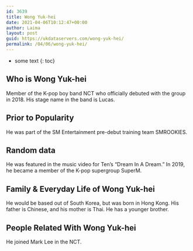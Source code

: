 ```yaml
---
id: 3639
title: Wong Yuk-hei
date: 2021-04-06T10:12:47+00:00
author: Laima
layout: post
guid: https://ukdataservers.com/wong-yuk-hei/
permalink: /04/06/wong-yuk-hei/
---
```


* some text
{: toc}


## Who is Wong Yuk-hei
                  
                  
                  
Member of the K-pop boy band NCT who officially debuted with the group in 2018. His stage name in the band is Lucas.
                  
              
            
              
            
                
                
                
## Prior to Popularity
                  
                  
                  
He was part of the SM Entertainment pre-debut training team SMROOKIES.
                  
              
            
              
            
                
                
                
## Random data
                  
                  
                  
He was featured in the music video for Ten&#8217;s &#8220;Dream In A Dream.&#8221; In 2019, he became a member of the K-pop supergroup SuperM. 
                  
              
            
              
            
                
                
                
## Family & Everyday Life of Wong Yuk-hei
                  
                  
                  
He would be based out of South Korea, but was born in Hong Kong. His father is Chinese, and his mother is Thai. He has a younger brother.
                  
              
            
              
            
                
                
                
## People Related With Wong Yuk-hei
                  
                  
                  
He joined Mark Lee in the NCT.
                  
              
            
              
            
                
              
            
              
              
            
            
              
            
          
          
          
